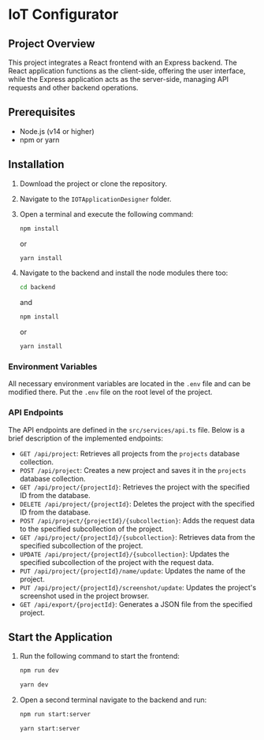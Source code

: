 # IoT Configurator

## Project Overview

This project integrates a React frontend with an Express backend. The React application functions as the client-side, offering the user interface, while the Express application acts as the server-side, managing API requests and other backend operations.

## Prerequisites

- Node.js (v14 or higher)
- npm or yarn

## Installation

1. Download the project or clone the repository.

2. Navigate to the `IOTApplicationDesigner` folder.

3. Open a terminal and execute the following command:

   ```sh
   npm install
   ```

   or

   ```sh
   yarn install
   ```

4. Navigate to the backend and install the node modules there too:

   ```sh
   cd backend
   ```

   and

   ```sh
   npm install
   ```

   or

   ```sh
   yarn install
   ```

### Environment Variables

All necessary environment variables are located in the `.env` file and can be modified there. Put the `.env` file on the root level of the project.

### API Endpoints

The API endpoints are defined in the `src/services/api.ts` file. Below is a brief description of the implemented endpoints:

- `GET /api/project`: Retrieves all projects from the `projects` database collection.
- `POST /api/project`: Creates a new project and saves it in the `projects` database collection.
- `GET /api/project/{projectId}`: Retrieves the project with the specified ID from the database.
- `DELETE /api/project/{projectId}`: Deletes the project with the specified ID from the database.
- `POST /api/project/{projectId}/{subcollection}`: Adds the request data to the specified subcollection of the project.
- `GET /api/project/{projectId}/{subcollection}`: Retrieves data from the specified subcollection of the project.
- `UPDATE /api/project/{projectId}/{subcollection}`: Updates the specified subcollection of the project with the request data.
- `PUT /api/project/{projectId}/name/update`: Updates the name of the project.
- `PUT /api/project/{projectId}/screenshot/update`: Updates the project's screenshot used in the project browser.
- `GET /api/export/{projectId}`: Generates a JSON file from the specified project.

## Start the Application

1. Run the following command to start the frontend:

   ```sh
   npm run dev
   ```

   ```sh
   yarn dev
   ```

2. Open a second terminal navigate to the backend and run:

   ```sh
   npm run start:server
   ```

   ```sh
   yarn start:server
   ```
